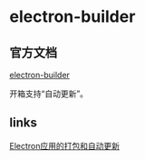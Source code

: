 # electron-builder

## 官方文档

[electron-builder](https://www.electron.build/)

开箱支持“自动更新”。




## links

[Electron应用的打包和自动更新](https://juejin.cn/post/6980105328801087518)




